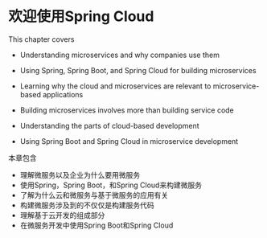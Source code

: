 # 欢迎使用Spring Cloud

This chapter covers

* Understanding microservices and why companies use them

* Using Spring, Spring Boot, and Spring Cloud for building microservices

* Learning why the cloud and microservices are relevant to microservice-based applications

* Building microservices involves more than building service code

* Understanding the parts of cloud-based development

* Using Spring Boot and Spring Cloud in microservice development

本章包含

* 理解微服务以及企业为什么要用微服务
* 使用Spring，Spring Boot，和Spring Cloud来构建微服务
* 了解为什么云和微服务与基于微服务的应用有关
* 构建微服务涉及到的不仅仅是构建服务代码
* 理解基于云开发的组成部分
* 在微服务开发中使用Spring Boot和Spring Cloud



